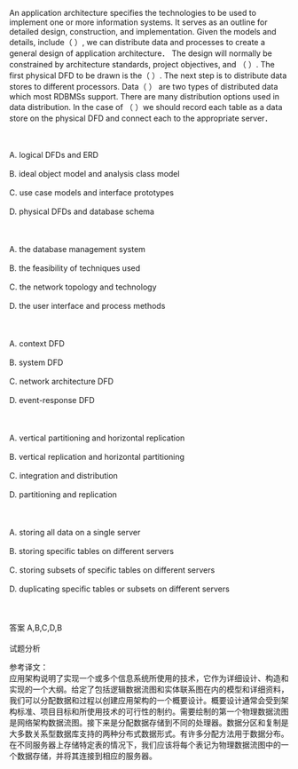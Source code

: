 <div class="detail lh2"><p>An application architecture specifies the technologies to be used to implement one or more information systems. It serves as an outline for detailed design, construction, and implementation. Given the models and details, include（ ）, we can distribute data and processes to create a general design of application architecture． The design will normally be constrained by architecture standards, project objectives, and （ ）. The first physical DFD to be drawn is the（ ）. The next step is to distribute data stores to different processors. Data（ ） are two types of distributed data which most RDBMSs support. There are many distribution options used in data distribution. In the case of （ ）we should record each table as a data store on the physical DFD and connect each to the appropriate server．</p><br/><br/>A. logical DFDs and ERD<br/><br/>B. ideal object model and analysis class model<br/><br/>C. use case models and interface prototypes<br/><br/>D. physical DFDs and database schema<br/><br/><br/><br/>A. the database management system<br/><br/>B. the feasibility of techniques used<br/><br/>C. the network topology and technology<br/><br/>D. the user interface and process methods<br/><br/><br/><br/>A. context DFD<br/><br/>B. system DFD<br/><br/>C. network architecture DFD<br/><br/>D. event-response DFD<br/><br/><br/><br/>A. vertical partitioning and horizontal replication<br/><br/>B. vertical replication and horizontal partitioning<br/><br/>C. integration and distribution<br/><br/>D. partitioning and replication<br/><br/><br/><br/>A. storing all data on a single server<br/><br/>B. storing specific tables on different servers<br/><br/>C. storing subsets of specific tables on different servers<br/><br/>D. duplicating specific tables or subsets on different servers<br/><br/><br/><br/>答案 A,B,C,D,B<br/><br/>试题分析<br/><p></p><p>参考译文：<br/>应用架构说明了实现一个或多个信息系统所使用的技术，它作为详细设计、构造和实现的一个大纲。给定了包括逻辑数据流图和实体联系图在内的模型和详细资料，我们可以分配数据和过程以创建应用架构的一个概要设计。概要设计通常会受到架构标准、项目目标和所使用技术的可行性的制约。需要绘制的第一个物理数据流图是网络架构数据流图。接下来是分配数据存储到不同的处理器。数据分区和复制是大多数关系型数据库支持的两种分布式数据形式。有许多分配方法用于数据分布。在不同服务器上存储特定表的情况下，我们应该将每个表记为物理数据流图中的一个数据存储，并将其连接到相应的服务器。</p></div>